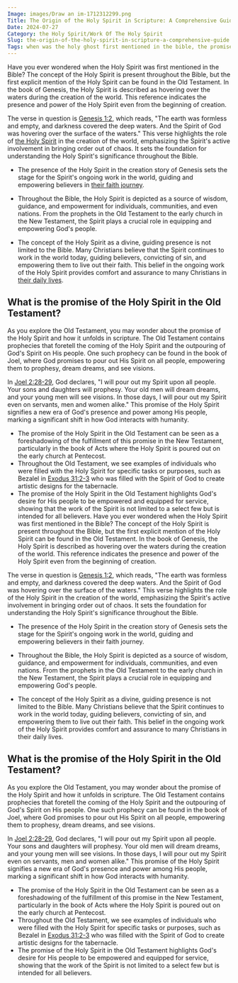 ```yaml
---
Image: images/Draw an im-1712312299.png
Title: The Origin of the Holy Spirit in Scripture: A Comprehensive Guide
Date: 2024-07-27
Category: the Holy Spirit/Work Of The Holy Spirit
Slug: the-origin-of-the-holy-spirit-in-scripture-a-comprehensive-guide
Tags: when was the holy ghost first mentioned in the bible, the promise of the holy spirit in the old testament, when was the holy spirit first mentioned in the bible, the first mention of the holy spirit in the bible, when is holy spirit first mentioned in bible, verses about the holy spirit in the old testament, did the holy spirit exist in the old testament, holy spirit in the old testament verses, the holy spirit, work of the holy spirit
---
```

Have you ever wondered when the Holy Spirit was first mentioned in the Bible? The concept of the Holy Spirit is present throughout the Bible, but the first explicit mention of the Holy Spirit can be found in the Old Testament. In the book of Genesis, the Holy Spirit is described as hovering over the waters during the creation of the world. This reference indicates the presence and power of the Holy Spirit even from the beginning of creation.

The verse in question is [Genesis 1:2](https://www.bibleref.com/Genesis/1/Genesis-1-2.html), which reads, "The earth was formless and empty, and darkness covered the deep waters. And the Spirit of God was hovering over the surface of the waters." This verse highlights the role of [the Holy Spirit](/praying-for-a-sick-friend-discovering-hope-and-comfort-through-faith) in the creation of the world, emphasizing the Spirit's active involvement in bringing order out of chaos. It sets the foundation for understanding the Holy Spirit's significance throughout the Bible.

- The presence of the Holy Spirit in the creation story of Genesis sets the stage for the Spirit's ongoing work in the world, guiding and empowering believers in [their faith journey](/ultimate-guide-to-planning-engaging-and-fruitful-bible-studies-for-small-groups).
  
- Throughout the Bible, the Holy Spirit is depicted as a source of wisdom, guidance, and empowerment for individuals, communities, and even nations. From the prophets in the Old Testament to the early church in the New Testament, the Spirit plays a crucial role in equipping and empowering God's people.

- The concept of the Holy Spirit as a divine, guiding presence is not limited to the Bible. Many Christians believe that the Spirit continues to work in the world today, guiding believers, convicting of sin, and empowering them to live out their faith. This belief in the ongoing work of the Holy Spirit provides comfort and assurance to many Christians in [their daily lives](/discover-the-shortest-chapter-in-the-bible-a-hidden-gem-for-christian-readers).


## What is the promise of the Holy Spirit in the Old Testament?

As you explore the Old Testament, you may wonder about the promise of the Holy Spirit and how it unfolds in scripture. The Old Testament contains prophecies that foretell the coming of the Holy Spirit and the outpouring of God's Spirit on His people. One such prophecy can be found in the book of Joel, where God promises to pour out His Spirit on all people, empowering them to prophesy, dream dreams, and see visions.

In [Joel 2:28-29](https://www.bibleref.com/Joel/2/Joel-2-28.html), God declares, "I will pour out my Spirit upon all people. Your sons and daughters will prophesy. Your old men will dream dreams, and your young men will see visions. In those days, I will pour out my Spirit even on servants, men and women alike." This promise of the Holy Spirit signifies a new era of God's presence and power among His people, marking a significant shift in how God interacts with humanity.

- The promise of the Holy Spirit in the Old Testament can be seen as a foreshadowing of the fulfillment of this promise in the New Testament, particularly in the book of Acts where the Holy Spirit is poured out on the early church at Pentecost.
- Throughout the Old Testament, we see examples of individuals who were filled with the Holy Spirit for specific tasks or purposes, such as Bezalel in [Exodus 31:2-3](https://www.bibleref.com/Exodus/31/Exodus-31-2.html) who was filled with the Spirit of God to create artistic designs for the tabernacle.
- The promise of the Holy Spirit in the Old Testament highlights God's desire for His people to be empowered and equipped for service, showing that the work of the Spirit is not limited to a select few but is intended for all believers.
Have you ever wondered when the Holy Spirit was first mentioned in the Bible? The concept of the Holy Spirit is present throughout the Bible, but the first explicit mention of the Holy Spirit can be found in the Old Testament. In the book of Genesis, the Holy Spirit is described as hovering over the waters during the creation of the world. This reference indicates the presence and power of the Holy Spirit even from the beginning of creation.

The verse in question is [Genesis 1:2](https://www.bibleref.com/Genesis/1/Genesis-1-2.html), which reads, "The earth was formless and empty, and darkness covered the deep waters. And the Spirit of God was hovering over the surface of the waters." This verse highlights the role of the Holy Spirit in the creation of the world, emphasizing the Spirit's active involvement in bringing order out of chaos. It sets the foundation for understanding the Holy Spirit's significance throughout the Bible.

- The presence of the Holy Spirit in the creation story of Genesis sets the stage for the Spirit's ongoing work in the world, guiding and empowering believers in their faith journey.
  
- Throughout the Bible, the Holy Spirit is depicted as a source of wisdom, guidance, and empowerment for individuals, communities, and even nations. From the prophets in the Old Testament to the early church in the New Testament, the Spirit plays a crucial role in equipping and empowering God's people.

- The concept of the Holy Spirit as a divine, guiding presence is not limited to the Bible. Many Christians believe that the Spirit continues to work in the world today, guiding believers, convicting of sin, and empowering them to live out their faith. This belief in the ongoing work of the Holy Spirit provides comfort and assurance to many Christians in their daily lives.


## What is the promise of the Holy Spirit in the Old Testament?

As you explore the Old Testament, you may wonder about the promise of the Holy Spirit and how it unfolds in scripture. The Old Testament contains prophecies that foretell the coming of the Holy Spirit and the outpouring of God's Spirit on His people. One such prophecy can be found in the book of Joel, where God promises to pour out His Spirit on all people, empowering them to prophesy, dream dreams, and see visions.

In [Joel 2:28-29](https://www.bibleref.com/Joel/2/Joel-2-28.html), God declares, "I will pour out my Spirit upon all people. Your sons and daughters will prophesy. Your old men will dream dreams, and your young men will see visions. In those days, I will pour out my Spirit even on servants, men and women alike." This promise of the Holy Spirit signifies a new era of God's presence and power among His people, marking a significant shift in how God interacts with humanity.

- The promise of the Holy Spirit in the Old Testament can be seen as a foreshadowing of the fulfillment of this promise in the New Testament, particularly in the book of Acts where the Holy Spirit is poured out on the early church at Pentecost.
- Throughout the Old Testament, we see examples of individuals who were filled with the Holy Spirit for specific tasks or purposes, such as Bezalel in [Exodus 31:2-3](https://www.bibleref.com/Exodus/31/Exodus-31-2.html) who was filled with the Spirit of God to create artistic designs for the tabernacle.
- The promise of the Holy Spirit in the Old Testament highlights God's desire for His people to be empowered and equipped for service, showing that the work of the Spirit is not limited to a select few but is intended for all believers.
